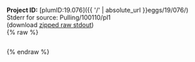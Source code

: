 **Project ID:** [plumID:19.076]({{ '/' | absolute_url }}eggs/19/076/)  
Stderr for source:  Pulling/100110/pl1   
(download [zipped raw stdout](pl1.plumed.stdout.txt.zip))  
{% raw %}
<pre>
</pre>
{% endraw %}
